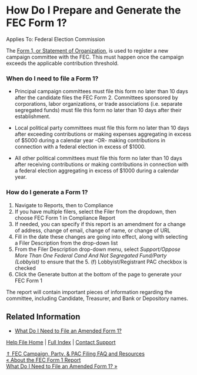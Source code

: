  How Do I Prepare and Generate the FEC Form 1?
==========

Applies To: Federal Election Commission

The [Form 1, or Statement of Organization](https://ispolitical.com/About-the-FEC-Form-1-Report/), is used to register a new campaign committee with the FEC. This must happen once the campaign exceeds the applicable contribution threshold. 

### When do I need to file a Form 1? ###

* Principal campaign committees must file this form no later than 10 days after the candidate files the FEC Form 2. Committees sponsored by corporations, labor organizations, or trade associations (i.e. separate segregated funds) must file this form no later than 10 days after their establishment. 

* Local political party committees must file this form no later than 10 days after exceeding contributions or making expenses aggregating in excess of $5000 during a calendar year -OR- making contributions in connection with a federal election in excess of $1000.

* All other political committees must file this form no later than 10 days after receiving contributions or making contributions in connection with a federal election aggregating in excess of $1000 during a calendar year.

### How do I generate a Form 1? ###

1. Navigate to Reports, then to Compliance
2. If you have multiple filers, select the Filer from the dropdown, then choose FEC Form 1 in Compliance Report
3. If needed, you can specify if this report is an amendment for a change of address, change of email, change of name, or change of URL
4. Fill in the date these changes are going into effect, along with selecting a Filer Description from the drop-down list
5. From the Filer Description drop-down menu, select *Support/Oppose More Than One Federal Cand And Not Segregated Fund/Party (Lobbyist)* to ensure that the 5. (f) Lobbyist/Registrant PAC checkbox is checked
6. Click the Generate button at the bottom of the page to generate your FEC Form 1

The report will contain important pieces of information regarding the committee, including Candidate, Treasurer, and Bank or Depository names.

Related Information
----------

* [What Do I Need to File an Amended Form 1?](https://ispolitical.com/What-Do-I-Need-to-File-an-Amended-Form-1)

[Help File Home](/help/) | [Full Index](/Help-File-Directory/) | [Contact Support](mailto:support@ISPolitical.com)

[⇑ FEC Campaign, Party, & PAC Filing FAQ and Resources](/FEC-Campaign-Party-PAC-Filing-FAQ-and-Resources)  
[« About the FEC Form 1 Report](/About-the-FEC-Form-1-Report)  
[What Do I Need to File an Amended Form 1? »](/What-Do-I-Need-to-File-an-Amended-Form-1)